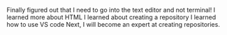 Finally figured out that I need to go into the text editor and not terminal!
I learned more about HTML
I learned about creating a repository
I learned how to use VS code 
Next, I will become an expert at creating repositories. 